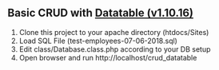 ## Basic CRUD with <a href="https://datatables.net/" target="_blank">Datatable (v1.10.16)</a>

1. Clone this project to your apache directory (htdocs/Sites)
2. Load SQL File (test-employees-07-06-2018.sql)
3. Edit class/Database.class.php according to your DB setup
3. Open browser and run http://localhost/crud_datatable

